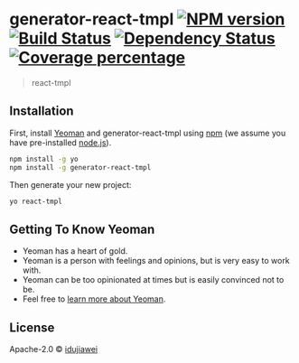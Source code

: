 # generator-react-tmpl [![NPM version][npm-image]][npm-url] [![Build Status][travis-image]][travis-url] [![Dependency Status][daviddm-image]][daviddm-url] [![Coverage percentage][coveralls-image]][coveralls-url]
> react-tmpl

## Installation

First, install [Yeoman](http://yeoman.io) and generator-react-tmpl using [npm](https://www.npmjs.com/) (we assume you have pre-installed [node.js](https://nodejs.org/)).

```bash
npm install -g yo
npm install -g generator-react-tmpl
```

Then generate your new project:

```bash
yo react-tmpl
```

## Getting To Know Yeoman

 * Yeoman has a heart of gold.
 * Yeoman is a person with feelings and opinions, but is very easy to work with.
 * Yeoman can be too opinionated at times but is easily convinced not to be.
 * Feel free to [learn more about Yeoman](http://yeoman.io/).

## License

Apache-2.0 © [idujiawei]()


[npm-image]: https://badge.fury.io/js/generator-react-tmpl.svg
[npm-url]: https://npmjs.org/package/generator-react-tmpl
[travis-image]: https://travis-ci.org/idujiawei/generator-react-tmpl.svg?branch=master
[travis-url]: https://travis-ci.org/idujiawei/generator-react-tmpl
[daviddm-image]: https://david-dm.org/idujiawei/generator-react-tmpl.svg?theme=shields.io
[daviddm-url]: https://david-dm.org/idujiawei/generator-react-tmpl
[coveralls-image]: https://coveralls.io/repos/idujiawei/generator-react-tmpl/badge.svg
[coveralls-url]: https://coveralls.io/r/idujiawei/generator-react-tmpl
